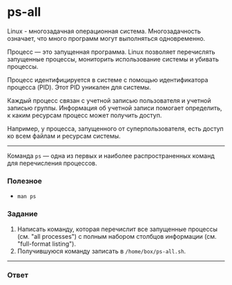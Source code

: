 # ps-all

Linux - многозадачная операционная система. Многозадачность означает, что много программ могут выполняться одновременно.

Процесс — это запущенная программа. Linux позволяет перечислять запущенные процессы, мониторить использование системы и убивать процессы.

Процесс идентифицируется в системе с помощью идентификатора процесса (PID). Этот PID уникален для системы.

Каждый процесс связан с учетной записью пользователя и учетной записью группы. Информация об учетной записи помогает определить, к каким ресурсам процесс может получить доступ.

Например, у процесса, запущенного от суперпользователя, есть доступ ко всем файлам и ресурсам системы.

---

Команда `ps` — одна из первых и наиболее распространенных команд для перечисления процессов.

### Полезное

- `man ps`

### Задание

1. Написать команду, которая перечислит все запущенные процессы (см. "all processes") с полным набором столбцов информации (см. "full-format listing").
2. Получившуюся команду записать в `/home/box/ps-all.sh`.

---

### Ответ

